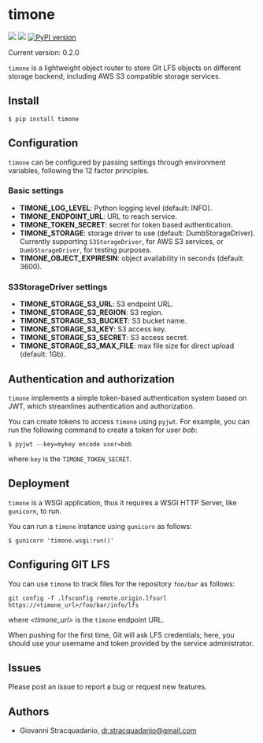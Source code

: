# timone
![](https://github.com/gstracquadanio/timone/workflows/Test%20package/badge.svg)
![](https://github.com/gstracquadanio/timone/workflows/Release%20package/badge.svg)
[![PyPI version](https://badge.fury.io/py/timone.svg)](https://badge.fury.io/py/timone)

Current version: 0.2.0

`timone` is a lightweight object router to store Git LFS objects on different storage backend, including AWS S3 compatible storage services.

## Install

```
$ pip install timone
```

## Configuration

`timone` can be configured by passing settings through environment variables, following the 12 factor principles.

### Basic settings
* **TIMONE_LOG_LEVEL**: Python logging level (default: INFO).
* **TIMONE_ENDPOINT_URL**: URL to reach service.
* **TIMONE_TOKEN_SECRET**: secret for token based authentication.
* **TIMONE_STORAGE**: storage driver to use (default: DumbStorageDriver).<br/>
 Currently supporting `S3StorageDriver`, for AWS S3 services, or `DumbStorageDriver`, for testing purposes.
* **TIMONE_OBJECT_EXPIRESIN**: object availability in seconds (default: 3600).

### S3StorageDriver settings

* **TIMONE_STORAGE_S3_URL**: S3 endpoint URL.
* **TIMONE_STORAGE_S3_REGION**: S3 region.
* **TIMONE_STORAGE_S3_BUCKET**: S3 bucket name.
* **TIMONE_STORAGE_S3_KEY**: S3 access key.
* **TIMONE_STORAGE_S3_SECRET**: S3 access secret.
* **TIMONE_STORAGE_S3_MAX_FILE**: max file size for direct upload (default: 1Gb).

## Authentication and authorization
`timone` implements a simple token-based authentication system based on JWT, which streamlines authentication and authorization.

You can create tokens to access `timone` using `pyjwt`. For example, you can run the following command to create a token for user _bob_:

```
$ pyjwt --key=mykey encode user=bob
```
where `key` is the `TIMONE_TOKEN_SECRET`.

## Deployment

`timone` is a WSGI application, thus it requires a WSGI HTTP Server, like `gunicorn`, to run.

You can run a `timone` instance using `gunicorn` as follows:

``` 
$ gunicorn 'timone.wsgi:run()'
```

## Configuring GIT LFS
You can use `timone` to track files for the repository `foo/bar` as follows:

```
git config -f .lfsconfig remote.origin.lfsurl https://<timone_url>/foo/bar/info/lfs
```

where _<timone_url>_ is the `timone` endpoint URL.

When pushing for the first time, Git will ask LFS credentials; here, you should use your username and token provided by the service administrator.

## Issues
Please post an issue to report a bug or request new features.

## Authors

* Giovanni Stracquadanio,  dr.stracquadanio@gmail.com
